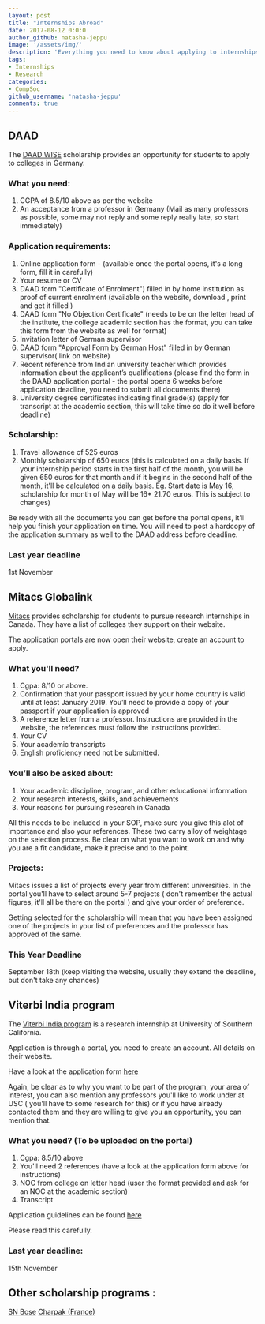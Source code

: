 ```yaml
---
layout: post
title: "Internships Abroad"
date: 2017-08-12 0:0:0
author_github: natasha-jeppu
image: '/assets/img/'
description: 'Everything you need to know about applying to internships abroad!'
tags:
- Internships
- Research
categories:
- CompSoc
github_username: 'natasha-jeppu'
comments: true
---
```


## DAAD

The [DAAD WISE](https://www.daad.de/deutschland/stipendium/datenbank/en/21148-scholarship-database/?daad=1&detail=50015295&origin=4&page=1&q=wise&status=1&subjectGrps) scholarship provides an opportunity for students to apply to colleges in Germany.


### What you need:

1. CGPA of 8.5/10 above as per the website
2. An acceptance from a professor in Germany
(Mail as many professors as possible, some may not reply and some reply really late, so start immediately)

### Application requirements:

1. Online application form - (available once the portal opens, it's a long form, fill it in carefully)
2. Your resume or CV
3. DAAD form "Certificate of Enrolment") filled in by home institution as proof of current enrolment (available on the website, download , print and get it filled )
4. DAAD form "No Objection Certificate" (needs to be on the letter head of the institute, the college academic section has the format, you can take this form from the website as well for format)
5. Invitation letter of German supervisor
6. DAAD form "Approval Form by German Host" filled in by German supervisor( link on website)
6. Recent reference from Indian university teacher which provides information about the applicant’s qualifications (please find the form in the DAAD application portal - the portal opens 6 weeks before application deadline, you need to submit all documents there)
7. University degree certificates indicating final grade(s) (apply for transcript at the academic section, this will take time so do it well before deadline)

### Scholarship:

1. Travel allowance of 525 euros
2. Monthly scholarship of 650 euros (this is calculated on a daily basis. If your internship period starts in the first half of the month, you will be given 650 euros for that month and if it begins in the second half of the month, it'll be calculated on a daily basis. Eg. Start date is May 16, scholarship for month of May will be 16* 21.70 euros. This is subject to changes)

Be ready with all the documents you can get before the portal opens, it'll help you finish your application on time. You will need to post a hardcopy of the application summary as well to the DAAD address before deadline.

### Last year deadline 
1st November

## Mitacs Globalink
[Mitacs](https://www.mitacs.ca/en/programs/globalink/globalink-research-internship) provides scholarship for students to pursue research internships in Canada. They have a list of colleges they support on their website.


The application portals are now open their website, create an account to apply.

### What you'll need?

1. Cgpa: 8/10 or above.
2. Confirmation that your passport issued by your home country is valid until at least January 2019. You’ll need to provide a copy of your passport if your application is approved
3. A reference letter from a professor. Instructions are provided in the website, the references must follow the instructions provided.
4. Your CV
5. Your academic transcripts
6. English proficiency need not be submitted.

### You’ll also be asked about:

1. Your academic discipline, program, and other educational information
2. Your research interests, skills, and achievements
3. Your reasons for pursuing research in Canada

All this needs to be included in your SOP, make sure you give this alot of importance and also your references. These two carry alloy of weightage on the selection process. Be clear on what you want to work on and why you are a fit candidate, make it precise and to the point.

### Projects:
Mitacs issues a list of projects every year from different universities. In the portal you'll have to select around 5-7 projects ( don't remember the actual figures, it'll all be there on the portal ) and give your order of preference.

Getting selected for the scholarship will mean that you have been assigned one of the projects in your list of preferences and the professor has approved of the same.

### This Year Deadline 
September 18th (keep visiting the website, usually they extend the deadline, but don't take any chances) 

## Viterbi India program

The [Viterbi India program](http://www.iusstf.org/story/53-51-IUSSTF-Viterbi-Program.html) is a research internship at University of Southern California.

Application is through a portal, you need to create an account. All details on their website.

Have a look at the application form [here](http://www.iusstf.org/cms/newsimages/file/viterbi/Viterbi_Application-2016.doc)

Again, be clear as to why you want to be part of the program, your area of interest, you can also mention any professors you'll like to work under at USC ( you'll have to some research for this) or if you have already contacted them and they are willing to give you an opportunity, you can mention that.

### What you need? (To be uploaded on the portal)

1. Cgpa: 8.5/10 above
1. You'll need 2 references (have a look at the application form above for instructions)
2. NOC from college on letter head (user the format provided and ask for an NOC at the academic section)
3. Transcript

Application guidelines can be found [here](http://www.iusstf.org/cms/newsimages/file/viterbi/Application_guidelines(2).doc)

Please read this carefully.

### Last year deadline: 
15th November

## Other scholarship programs :
[SN Bose](http://iusstf.org/story/53-74-For-Indian-Students.html)
[Charpak (France)](http://www.inde.campusfrance.org/en/node/11234)
